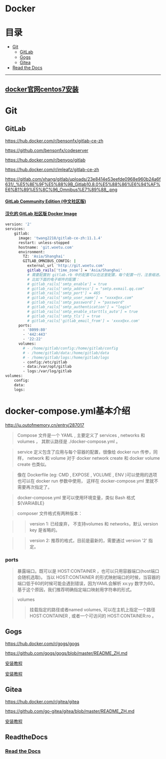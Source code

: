 # Docker

# 目录
* [Git](#Git)
    * [GitLab](#GitLab)
    * [Gogs](#Gogs)
    * [Gitea](#Gitea)
* [Read the Docs](#ReadtheDocs)
--------------------------------------------------

## [docker官网centos7安装](https://docs.docker.com/install/linux/docker-ce/centos/)

# Git

## GitLab

https://hub.docker.com/r/bensonfx/gitlab-ce-zh

https://github.com/bensonfx/codeserver

https://hub.docker.com/r/benyoo/gitlab

https://hub.docker.com/r/imleafz/gitlab-ce-zh

https://gitlab.com/xhang/gitlab/uploads/23e8414e53eefde0968e960b24a6f631/_%E5%8E%9F%E5%88%9B_Gitlab10.8.0%E5%88%86%E6%94%AF%E6%B1%89%E5%8C%96_Omnibus%E7%89%88_.png

#### [GitLab Community Edition (中文社区版)](https://github.com/twang2218/gitlab-ce-zh)
#### [汉化的 GitLab 社区版 Docker Image ](https://hub.docker.com/r/twang2218/gitlab-ce-zh)
```bash
version: '2'
services:
    gitlab:
      image: 'twang2218/gitlab-ce-zh:11.1.4'
      restart: unless-stopped
      hostname: 'git.woetu.com'
      environment:
        TZ: 'Asia/Shanghai'
        GITLAB_OMNIBUS_CONFIG: |
          external_url 'http://git.woetu.com'
          gitlab_rails['time_zone'] = 'Asia/Shanghai'
          # 需要配置到 gitlab.rb 中的配置可以在这里配置，每个配置一行，注意缩进。
          # 比如下面的电子邮件的配置：
          # gitlab_rails['smtp_enable'] = true
          # gitlab_rails['smtp_address'] = "smtp.exmail.qq.com"
          # gitlab_rails['smtp_port'] = 465
          # gitlab_rails['smtp_user_name'] = "xxxx@xx.com"
          # gitlab_rails['smtp_password'] = "password"
          # gitlab_rails['smtp_authentication'] = "login"
          # gitlab_rails['smtp_enable_starttls_auto'] = true
          # gitlab_rails['smtp_tls'] = true
          # gitlab_rails['gitlab_email_from'] = 'xxxx@xx.com'
      ports:
        - '8099:80'
        - '442:443'
        - '22:22'
      volumes:
        # - /home/gitlab/config:/home/gitlab/config
        # - /home/gitlab/data:/home/gitlab/data
        # - /home/gitlab/logs:/home/gitlab/logs
        - config:/etc/gitlab
        - data:/var/opt/gitlab
        - logs:/var/log/gitlab
volumes:
    config:
    data:
    logs:
```

# docker-compose.yml基本介绍
http://ju.outofmemory.cn/entry/287017
> Compose 文件是一个 YAML , 主要定义了 services , networks 和 volumes ， 其默认路径是 ./docker-compose.yml 。

> service 定义包含了应用与每个容器的配置，很像给 docker run 传参，同样， network 和 volume 对于 docker network create 和 docker volume create 也类似。

> 像在 Dockerfile (eg: CMD , EXPOSE , VOLUME , ENV )可以使用的选项也可以在 docker run 参数中使用， 这样在 docker-compose.yml 里就不需要再次指定了。

> docker-compose.yml 里可以使用环境变量，类似 Bash 格式 ${VARIABLE}

> composer 文件格式有两种版本：

>> version 1: 已经废弃， 不支持volumes 和 networks，默认 version key 是省略的。

>> version 2: 推荐的格式，目前是最新的，需要通过 version '2' 指定。

### ports
> 暴露端口。既可以是 HOST:CONTAINER ，也可以只用容器端口(host端口会随机选取)。
> 当以 HOST:CONTAINER 的形式映射端口的时候，当容器的端口低于60的时候可能会遇到错误，因为YAML会解析 xx:yy 数字为60。 基于这个原因，我们推荐明确指定端口映射用字符串的形式。

> volumes
>> 挂载指定的路径或者named volumes, 可以在主机上指定一个路径 HOST:CONTAINER , 或者一个可访问的 HOST:CONTAINER:ro 。


## Gogs

https://hub.docker.com/r/gogs/gogs

https://github.com/gogs/gogs/blob/master/README_ZH.md

[安装教程](https://www.moerats.com/archives/561/)

[安装教程](https://www.jianshu.com/p/86c385682ac8)

## Gitea
https://hub.docker.com/r/gitea/gitea

https://github.com/go-gitea/gitea/blob/master/README_ZH.md

[安装教程](https://www.moerats.com/archives/578/)



## ReadtheDocs
### [Read the Docs](https://hub.docker.com/r/readthedocs/build/)






